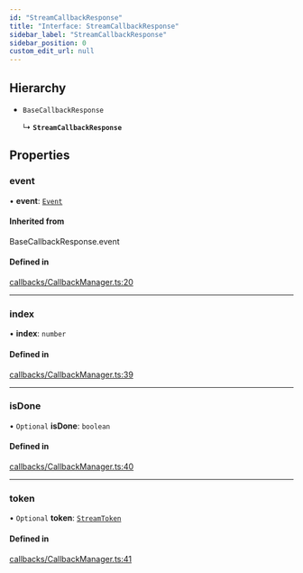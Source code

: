 ```yaml
---
id: "StreamCallbackResponse"
title: "Interface: StreamCallbackResponse"
sidebar_label: "StreamCallbackResponse"
sidebar_position: 0
custom_edit_url: null
---
```


## Hierarchy

- `BaseCallbackResponse`

  ↳ **`StreamCallbackResponse`**

## Properties

### event

• **event**: [`Event`](Event.md)

#### Inherited from

BaseCallbackResponse.event

#### Defined in

[callbacks/CallbackManager.ts:20](https://github.com/run-llama/LlamaIndexTS/blob/35f3030/packages/core/src/callbacks/CallbackManager.ts#L20)

___

### index

• **index**: `number`

#### Defined in

[callbacks/CallbackManager.ts:39](https://github.com/run-llama/LlamaIndexTS/blob/35f3030/packages/core/src/callbacks/CallbackManager.ts#L39)

___

### isDone

• `Optional` **isDone**: `boolean`

#### Defined in

[callbacks/CallbackManager.ts:40](https://github.com/run-llama/LlamaIndexTS/blob/35f3030/packages/core/src/callbacks/CallbackManager.ts#L40)

___

### token

• `Optional` **token**: [`StreamToken`](StreamToken.md)

#### Defined in

[callbacks/CallbackManager.ts:41](https://github.com/run-llama/LlamaIndexTS/blob/35f3030/packages/core/src/callbacks/CallbackManager.ts#L41)
